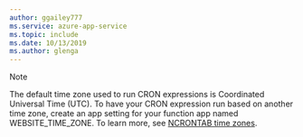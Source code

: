```yaml
---
author: ggailey777
ms.service: azure-app-service
ms.topic: include
ms.date: 10/13/2019
ms.author: glenga
---
```


> [!NOTE]  
> The default time zone used to run CRON expressions is Coordinated Universal Time (UTC). To have your CRON expression run based on another time zone, create an app setting for your function app named WEBSITE_TIME_ZONE. To learn more, see [NCRONTAB time zones](../articles/azure-functions/functions-bindings-timer.md#ncrontab-time-zones).
